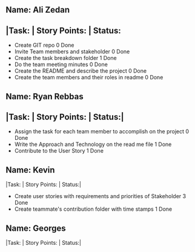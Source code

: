 Name: Ali Zedan 
-----------------------------------
|Task:                                                | Story Points:             |    Status:
-----------------------------------------
- Create GIT repo                                             0                         Done   
- Invite Team members and stakeholder                         0                         Done   
- Create the task breakdown folder                            1                         Done 
- Do the team meeting minutes                                 0                         Done 
- Create the README and describe the project                  0                         Done
- Create the team members and their roles in readme           0                         Done 


Name: Ryan Rebbas
----------------------------------

|Task:                                                              | Story Points: |    Status:|
-------------------------------------------
- Assign the task for each team member to accomplish on the project      0          Done
- Write the Approach and Technology on the read me file                  1          Done
- Contribute to the User Story                                           1          Done


Name: Kevin
----------------------------------

|Task:                                                                            | Story Points: |    Status:|
- Create user stories with requirements and priorities of Stakeholder                      3                Done
- Create teammate's contribution folder with time stamps                                   1                Done


Name: Georges
----------------------------------

|Task:                                                              | Story Points: |    Status:|
